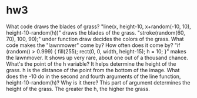 # hw3
</b>
What code draws the blades of grass?</b>
"line(x, height-10, x+random(-10, 10), height-10-random(h))" draws the blades of the grass.</b>
"stroke(random(60, 70), 100, 90);" under function draw decides the colors of the grass.</b>
What code makes the "lawnmower" come by? How often does it come by?</b>
"if (random() > 0.999) {
    fill(255);
    rect(0, 0, width, height-15);
    h = 10;
  }" makes the lawnmover. It shows up very rare, about one out of a thousand chance.</b>
What's the point of the h variable?</b>
It helps determine the height of the grass. h is the distance of the point from the bottom of the image.
What does the -10 do in the second and fourth arguments of the line function, height-10-random(h)? Why is it there?</b>
This part of argument determines the height of the grass. The greater the h, the higher the grass.
